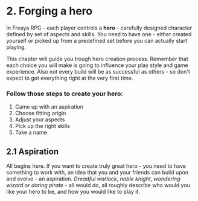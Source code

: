 # 2. Forging a hero

In Freaya RPG - each player controls a **hero** - carefully designed character defined by set of aspects and skills. You need to have one - either created yourself or picked up from a predefined set before you can actually start playing.

This chapter will guide you trough hero creation process. Remember that each choice you will make is going to influence your play style and game experience. Also not every build will be as successful as others - so don't expect to get everything right at the very first time.

### Follow those steps to create your hero:

1. Came up with an aspiration
3. Choose fitting origin
4. Adjust your aspects
5. Pick up the right skills
6. Take a name

## 2.1 Aspiration

All begins here. If you want to create truly great hero - you need to have something to work with, an idea that you and your friends can build upon and evolve - an aspiration. *Dreadful warlock*, *noble knight*, *wondering wizard* or *daring pirate* - all would do, all roughly describe who would you like your hero to be, and how you would like to play it.

